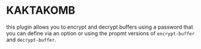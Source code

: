 # KAKTAKOMB

this plugin allows you to encrypt and decrypt buffers using a password that you can define via an option
or using the propmt versions of `encrypt-buffer` and `decrypt-buffer`.
